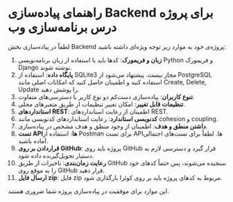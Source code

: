 # راهنمای پیاده‌سازی Backend برای پروژه درس برنامه‌سازی وب

لطفاً در پیاده‌سازی بخش Backend پروژه‌ی خود به موارد زیر توجه ویژه‌ای داشته باشید:

1. **زبان و فریمورک**: کدها باید با استفاده از زبان برنامه‌نویسی Python و فریمورک Django نوشته شوند.
2. **پایگاه داده**: استفاده از SQLite3 مجاز نیست. پیشنهاد می‌شود از PostgreSQL استفاده کنید و اطمینان حاصل کنید که امکانات اصلی مانند Create, Delete, Update را پوشش دهید.
3. **تنوع کاربران**: پیاده‌سازی دست‌کم دو نوع کاربر با دسترسی‌های متفاوت.
4. **تنظیمات قابل تغییر**: امکان تغییر تنظیمات از طریق متغیرهای محلی.
5. **استانداردهای REST**: اطمینان از رعایت استانداردهای REST.
6. **کدنویسی استاندارد**: رعایت استانداردهای کدنویسی مانند cohesion و coupling.
7. **داشتن منطق و هدف**: اطمینان از وجود منطق و هدف مشخص در پیاده‌سازی.
8. **تست API‌ها**: استفاده از Postman برای تست API‌ها. لطفاً برای تست‌های احتمالی آماده باشید.
9. **قراردادن بر روی GitHub**: پروژه باید روی GitHub قرار گیرد و دسترسی لازم به دستیار تحویل‌گیرنده داده شود.
10. **رعایت زمان‌بندی**: تاخیرات از طریق GitHub سنجیده می‌شوند، پس حتماً کدهای خود را به موقع روی GitHub قرار دهید.
11. **ارسال فایل zip**: فایل zip مربوط به کدهای پروژه باید بر روی کوئرا بارگذاری شود.

این موارد برای موفقیت در پیاده‌سازی پروژه شما ضروری هستند.